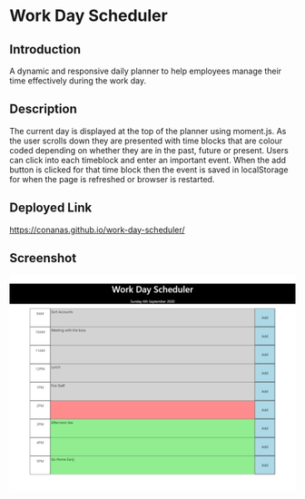 # Work Day Scheduler

## Introduction

A dynamic and responsive daily planner to help employees manage their time effectively during the work day.

## Description

The current day is displayed at the top of the planner using moment.js. As the user scrolls down they are presented with time blocks that are colour coded depending on whether they are in the past, future or present. Users can click into each timeblock and enter an important event. When the add button is clicked for that time block then the event is saved in localStorage for when the page is refreshed or browser is restarted.

## Deployed Link

https://conanas.github.io/work-day-scheduler/

## Screenshot

![Work Day Scheduler Screenshot](./screenshots/work-day-scheduler-screenshot.png "Work Day Scheduler Screenshot")
